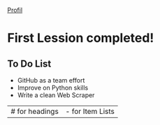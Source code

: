 [Profil](https://github.com/A1rboyy)

# First Lession completed!

## To Do List
- GitHub as a team effort
- Improve on Python skills
- Write a clean Web Scraper


<table>
    <tr>
        <td># for headings</td>
        <td>- for Item Lists</td>
    </tr>
</table>
